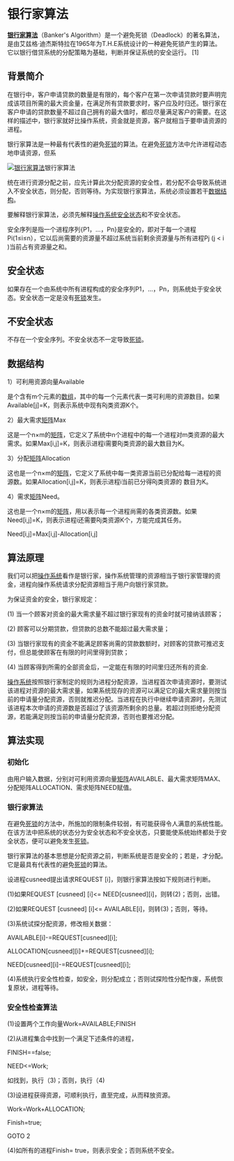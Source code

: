 # 银行家算法

[**银行家算法**](https://baike.baidu.com/item/银行家算法)（Banker's Algorithm）是一个避免死锁（Deadlock）的著名算法，是由艾兹格·迪杰斯特拉在1965年为T.H.E系统设计的一种避免死锁产生的算法。它以银行借贷系统的分配策略为基础，判断并保证系统的安全运行。 [1] 

## 背景简介

在银行中，客户申请贷款的数量是有限的，每个客户在第一次申请贷款时要声明完成该项目所需的最大资金量，在满足所有贷款要求时，客户应及时归还。银行家在客户申请的贷款数量不超过自己拥有的最大值时，都应尽量满足客户的需要。在这样的描述中，银行家就好比操作系统，资金就是资源，客户就相当于要申请资源的进程。

银行家算法是一种最有代表性的避免[死锁](https://baike.baidu.com/item/死锁)的算法。在避免[死锁](https://baike.baidu.com/item/死锁)方法中允许进程动态地申请资源，但系

[![银行家算法](OS%20DeadLock.assets/1c950a7b02087bf4d6f425e3f2d3572c11dfcfa4)](https://baike.baidu.com/pic/银行家算法/1679781/0/b3ba5d16b107087020a4e9c5?fr=lemma&ct=single)银行家算法

统在进行资源分配之前，应先计算此次分配资源的安全性，若分配不会导致系统进入不安全状态，则分配，否则等待。为实现银行家算法，系统必须设置若干[数据结构](https://baike.baidu.com/item/数据结构)。

要解释银行家算法，必须先解释[操作系统](https://baike.baidu.com/item/操作系统)[安全状态](https://baike.baidu.com/item/安全状态)和不安全状态。

安全序列是指一个进程序列{P1，…，Pn}是安全的，即对于每一个进程Pi(1≤i≤n），它以后尚需要的资源量不超过系统当前剩余资源量与所有进程Pj (j < i )当前占有资源量之和。

## 安全状态

如果存在一个由系统中所有进程构成的安全序列P1，…，Pn，则系统处于安全状态。安全状态一定是没有[死锁](https://baike.baidu.com/item/死锁)发生。

## 不安全状态

不存在一个安全序列。不安全状态不一定导致[死锁](https://baike.baidu.com/item/死锁)。

## 数据结构

1）可利用资源向量Available

是个含有m个元素的[数组](https://baike.baidu.com/item/数组)，其中的每一个元素代表一类可利用的资源数目。如果Available[j]=K，则表示系统中现有Rj类资源K个。

2）最大需求[矩阵](https://baike.baidu.com/item/矩阵)Max

这是一个n×m的[矩阵](https://baike.baidu.com/item/矩阵)，它定义了系统中n个进程中的每一个进程对m类资源的最大需求。如果Max[i,j]=K，则表示进程i需要Rj类资源的最大数目为K。

3）分配[矩阵](https://baike.baidu.com/item/矩阵)Allocation

这也是一个n×m的[矩阵](https://baike.baidu.com/item/矩阵)，它定义了系统中每一类资源当前已分配给每一进程的资源数。如果Allocation[i,j]=K，则表示进程i当前已分得Rj类资源的 数目为K。

4）需求[矩阵](https://baike.baidu.com/item/矩阵)Need。

这也是一个n×m的[矩阵](https://baike.baidu.com/item/矩阵)，用以表示每一个进程尚需的各类资源数。如果Need[i,j]=K，则表示进程i还需要Rj类资源K个，方能完成其任务。

Need[i,j]=Max[i,j]-Allocation[i,j]

## 算法原理

我们可以把[操作系统](https://baike.baidu.com/item/操作系统)看作是银行家，操作系统管理的资源相当于银行家管理的资金，进程向操作系统请求分配资源相当于用户向银行家贷款。

为保证资金的安全，银行家规定：

(1) 当一个顾客对资金的最大需求量不超过银行家现有的资金时就可接纳该顾客；

(2) 顾客可以分期贷款，但贷款的总数不能超过最大需求量；

(3) 当银行家现有的资金不能满足顾客尚需的贷款数额时，对顾客的贷款可推迟支付，但总能使顾客在有限的时间里得到贷款；

(4) 当顾客得到所需的全部资金后，一定能在有限的时间里归还所有的资金.

[操作系统](https://baike.baidu.com/item/操作系统)按照银行家制定的规则为进程分配资源，当进程首次申请资源时，要测试该进程对资源的最大需求量，如果系统现存的资源可以满足它的最大需求量则按当前的申请量分配资源，否则就推迟分配。当进程在执行中继续申请资源时，先测试该进程本次申请的资源数是否超过了该资源所剩余的总量。若超过则拒绝分配资源，若能满足则按当前的申请量分配资源，否则也要推迟分配。

## 算法实现

### 初始化

由用户输入数据，分别对可利用资源向量[矩阵](https://baike.baidu.com/item/矩阵)AVAILABLE、最大需求矩阵MAX、分配矩阵ALLOCATION、需求矩阵NEED赋值。

### 银行家算法

在避免[死锁](https://baike.baidu.com/item/死锁)的方法中，所施加的限制条件较弱，有可能获得令人满意的系统性能。在该方法中把系统的状态分为安全状态和不安全状态，只要能使系统始终都处于安全状态，便可以避免发生[死锁](https://baike.baidu.com/item/死锁)。

银行家算法的基本思想是分配资源之前，判断系统是否是安全的；若是，才分配。它是最具有代表性的避免[死锁](https://baike.baidu.com/item/死锁)的算法。

设进程cusneed提出请求REQUEST [i]，则银行家算法按如下规则进行判断。

(1)如果REQUEST [cusneed] [i]<= NEED\[cusneed][i]，则转(2)；否则，出错。

(2)如果REQUEST [cusneed] [i]<= AVAILABLE[i]，则转(3)；否则，等待。

(3)系统试探分配资源，修改相关数据：

AVAILABLE[i]-=REQUEST\[cusneed][i];

ALLOCATION\[cusneed][i]+=REQUEST\[cusneed][i];

NEED\[cusneed][i]-=REQUEST\[cusneed][i];

(4)系统执行安全性检查，如安全，则分配成立；否则试探险性分配作废，系统恢复原状，进程等待。

### 安全性检查算法

(1)设置两个工作向量Work=AVAILABLE;FINISH

(2)从进程集合中找到一个满足下述条件的进程，

FINISH==false;

NEED<=Work;

如找到，执行（3)；否则，执行（4)

(3)设进程获得资源，可顺利执行，直至完成，从而释放资源。

Work=Work+ALLOCATION;

Finish=true;

GOTO 2

(4)如所有的进程Finish= true，则表示安全；否则系统不安全。